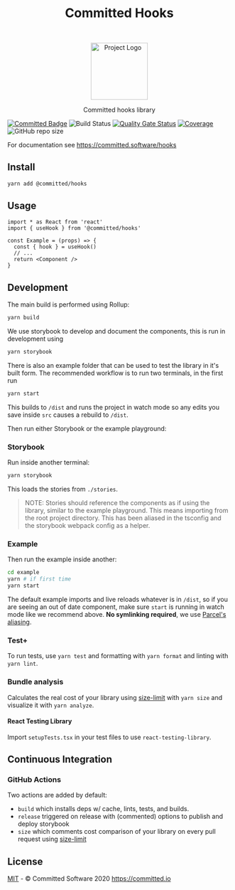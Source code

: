 <h1 align="center">Committed Hooks</h1>
<br>
<p align="center">
  <img src="https://committed.software/Logo.svg" width="128px" alt="Project Logo"/>
</p>
<p align="center">
  Committed hooks library
</p>

[![Committed Badge](https://img.shields.io/endpoint?url=https%3A%2F%2Fcommitted.software%2Fbadge)](https://committed.io)
![Build Status](https://github.com/commitd/hooks/workflows/build/badge.svg?branch=main)
[![Quality Gate Status](https://sonarcloud.io/api/project_badges/measure?project=commitd_hooks&metric=alert_status)](https://sonarcloud.io/dashboard?id=commitd_hooks)
[![Coverage](https://sonarcloud.io/api/project_badges/measure?project=commitd_hooks&metric=coverage)](https://sonarcloud.io/dashboard?id=commitd_hooks)
![GitHub repo size](https://img.shields.io/github/repo-size/commitd/hooks)

For documentation see <https://committed.software/hooks>

## Install

```bash
yarn add @committed/hooks
```

## Usage

```tsx
import * as React from 'react'
import { useHook } from '@committed/hooks'

const Example = (props) => {
  const { hook } = useHook()
  // ...
  return <Component />
}
```

## Development

The main build is performed using Rollup:

```bash
yarn build
```

We use storybook to develop and document the components, this is run in development using

```bash
yarn storybook
```

There is also an example folder that can be used to test the library in it's built form. The recommended workflow is to run two terminals, in the first run

```bash
yarn start
```

This builds to `/dist` and runs the project in watch mode so any edits you save inside `src` causes a rebuild to `/dist`.

Then run either Storybook or the example playground:

### Storybook

Run inside another terminal:

```bash
yarn storybook
```

This loads the stories from `./stories`.

> NOTE: Stories should reference the components as if using the library, similar to the example playground. This means importing from the root project directory. This has been aliased in the tsconfig and the storybook webpack config as a helper.

### Example

Then run the example inside another:

```bash
cd example
yarn # if first time
yarn start
```

The default example imports and live reloads whatever is in `/dist`, so if you are seeing an out of date component, make sure `start` is running in watch mode like we recommend above. **No symlinking required**, we use [Parcel's aliasing](https://parceljs.org/module_resolution.html#aliases).

### Test+

To run tests, use `yarn test` and formatting with `yarn format` and linting with `yarn lint`.

### Bundle analysis

Calculates the real cost of your library using [size-limit](https://github.com/ai/size-limit) with `yarn size` and visualize it with `yarn analyze`.

#### React Testing Library

Import `setupTests.tsx` in your test files to use `react-testing-library`.

## Continuous Integration

### GitHub Actions

Two actions are added by default:

- `build` which installs deps w/ cache, lints, tests, and builds.
- `release` triggered on release with (commented) options to publish and deploy storybook
- `size` which comments cost comparison of your library on every pull request using [size-limit](https://github.com/ai/size-limit)

## License

[MIT](/LICENSE) - © Committed Software 2020 https://committed.io
